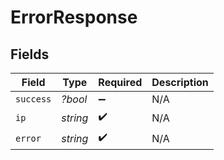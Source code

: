 # ErrorResponse


## Fields

| Field              | Type               | Required           | Description        |
| ------------------ | ------------------ | ------------------ | ------------------ |
| `success`          | *?bool*            | :heavy_minus_sign: | N/A                |
| `ip`               | *string*           | :heavy_check_mark: | N/A                |
| `error`            | *string*           | :heavy_check_mark: | N/A                |